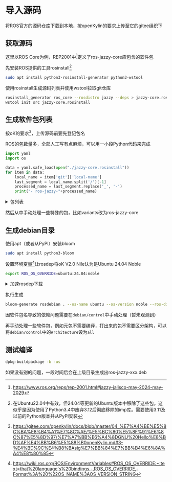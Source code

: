 # 导入源码

将ROS官方的源码仓库下载到本地，按openKylin的要求上传至它的gitee组织下

## 获取源码

这里以ROS Core为例，REP2001中[^1]定义了ros-jazzy-core应包含的软件包

[^1]: https://www.ros.org/reps/rep-2001.html#jazzy-jalisco-may-2024-may-2029

先安装ROS提供的工具rosinstall[^2]

[^2]: 在Ubuntu22.04中有效，但24.04等更新的Ubuntu版本中移除了这些包。这似乎是因为使用了Python3.4中废弃3.12后彻底移除的imp库。需要使用3.11及以前的Python版本并从PyPI安装

```bash
sudo apt install python3-rosinstall-generator python3-wstool
```

使用rosinstall生成源码列表并使用wstool拉取git仓库

```bash
rosinstall_generator ros_core --rosdistro jazzy --deps > jazzy-core.rosinstall
wstool init src jazzy-core.rosinstall
```

## 生成软件包列表

按oK的要求[^3]，上传源码前要先登记包名

[^3]: https://gitee.com/openkylin/docs/blob/master/04_%E7%A4%BE%E5%8C%BA%E8%B4%A1%E7%8C%AE/%E5%BC%80%E5%8F%91%E6%8C%87%E5%8D%97/%E7%A7%BB%E6%A4%8DGNU%20Hello%E8%BD%AF%E4%BB%B6%E5%88%B0openKylin.md#3-%E4%BD%9C%E4%B8%BAsig%E7%BB%84%E7%BB%B4%E6%8A%A4%E8%80%85

ROS的包数量多，全部人工写有点麻烦，可以用一小段Python代码来完成

```python
import yaml
import os

data = yaml.safe_load(open("./jazzy-core.rosinstall"))
for item in data:
    local_name = item['git']['local-name']
    last_segment = local_name.split('/')[-1]
    processed_name = last_segment.replace('_', '-')
    print("- ros-jazzy-"+processed_name)
```

<details>
<summary>包列表</summary>

```yaml
- ros-jazzy-ament-cmake
- ros-jazzy-ament-cmake-auto
- ros-jazzy-ament-cmake-core
- ros-jazzy-ament-cmake-export-definitions
- ros-jazzy-ament-cmake-export-dependencies
- ros-jazzy-ament-cmake-export-include-directories
- ros-jazzy-ament-cmake-export-interfaces
- ros-jazzy-ament-cmake-export-libraries
- ros-jazzy-ament-cmake-export-link-flags
- ros-jazzy-ament-cmake-export-targets
- ros-jazzy-ament-cmake-gen-version-h
- ros-jazzy-ament-cmake-gmock
- ros-jazzy-ament-cmake-google-benchmark
- ros-jazzy-ament-cmake-gtest
- ros-jazzy-ament-cmake-include-directories
- ros-jazzy-ament-cmake-libraries
- ros-jazzy-ament-cmake-pytest
- ros-jazzy-ament-cmake-python
- ros-jazzy-ament-cmake-target-dependencies
- ros-jazzy-ament-cmake-test
- ros-jazzy-ament-cmake-vendor-package
- ros-jazzy-ament-cmake-version
- ros-jazzy-ament-cmake-ros
- ros-jazzy-domain-coordinator
- ros-jazzy-ament-index-cpp
- ros-jazzy-ament-index-python
- ros-jazzy-ament-cmake-copyright
- ros-jazzy-ament-cmake-cppcheck
- ros-jazzy-ament-cmake-cpplint
- ros-jazzy-ament-cmake-flake8
- ros-jazzy-ament-cmake-lint-cmake
- ros-jazzy-ament-cmake-pep257
- ros-jazzy-ament-cmake-uncrustify
- ros-jazzy-ament-cmake-xmllint
- ros-jazzy-ament-copyright
- ros-jazzy-ament-cppcheck
- ros-jazzy-ament-cpplint
- ros-jazzy-ament-flake8
- ros-jazzy-ament-lint
- ros-jazzy-ament-lint-auto
- ros-jazzy-ament-lint-cmake
- ros-jazzy-ament-lint-common
- ros-jazzy-ament-mypy
- ros-jazzy-ament-pep257
- ros-jazzy-ament-pycodestyle
- ros-jazzy-ament-uncrustify
- ros-jazzy-ament-xmllint
- ros-jazzy-ament-package
- ros-jazzy-class-loader
- ros-jazzy-actionlib-msgs
- ros-jazzy-common-interfaces
- ros-jazzy-diagnostic-msgs
- ros-jazzy-geometry-msgs
- ros-jazzy-nav-msgs
- ros-jazzy-sensor-msgs
- ros-jazzy-shape-msgs
- ros-jazzy-std-msgs
- ros-jazzy-std-srvs
- ros-jazzy-stereo-msgs
- ros-jazzy-trajectory-msgs
- ros-jazzy-visualization-msgs
- ros-jazzy-console-bridge-vendor
- ros-jazzy-cyclonedds
- ros-jazzy-fastcdr
- ros-jazzy-fastrtps
- ros-jazzy-foonathan-memory-vendor
- ros-jazzy-google-benchmark-vendor
- ros-jazzy-gmock-vendor
- ros-jazzy-gtest-vendor
- ros-jazzy-iceoryx-binding-c
- ros-jazzy-iceoryx-hoofs
- ros-jazzy-iceoryx-posh
- ros-jazzy-launch
- ros-jazzy-launch-testing
- ros-jazzy-launch-testing-ament-cmake
- ros-jazzy-launch-xml
- ros-jazzy-launch-yaml
- ros-jazzy-launch-ros
- ros-jazzy-launch-testing-ros
- ros-jazzy-ros2launch
- ros-jazzy-libstatistics-collector
- ros-jazzy-libyaml-vendor
- ros-jazzy-mimick-vendor
- ros-jazzy-osrf-pycommon
- ros-jazzy-osrf-testing-tools-cpp
- ros-jazzy-performance-test-fixture
- ros-jazzy-pluginlib
- ros-jazzy-pybind11-vendor
- ros-jazzy-python-cmake-module
- ros-jazzy-rcl
- ros-jazzy-rcl-action
- ros-jazzy-rcl-lifecycle
- ros-jazzy-rcl-yaml-param-parser
- ros-jazzy-action-msgs
- ros-jazzy-builtin-interfaces
- ros-jazzy-composition-interfaces
- ros-jazzy-lifecycle-msgs
- ros-jazzy-rcl-interfaces
- ros-jazzy-rosgraph-msgs
- ros-jazzy-service-msgs
- ros-jazzy-statistics-msgs
- ros-jazzy-test-msgs
- ros-jazzy-type-description-interfaces
- ros-jazzy-rcl-logging-interface
- ros-jazzy-rcl-logging-spdlog
- ros-jazzy-rclcpp
- ros-jazzy-rclcpp-action
- ros-jazzy-rclcpp-components
- ros-jazzy-rclcpp-lifecycle
- ros-jazzy-rclpy
- ros-jazzy-rcpputils
- ros-jazzy-rcutils
- ros-jazzy-rmw
- ros-jazzy-rmw-implementation-cmake
- ros-jazzy-rmw-connextdds
- ros-jazzy-rmw-connextdds-common
- ros-jazzy-rti-connext-dds-cmake-module
- ros-jazzy-rmw-cyclonedds-cpp
- ros-jazzy-rmw-dds-common
- ros-jazzy-rmw-fastrtps-cpp
- ros-jazzy-rmw-fastrtps-dynamic-cpp
- ros-jazzy-rmw-fastrtps-shared-cpp
- ros-jazzy-rmw-implementation
- ros-jazzy-tracetools
- ros-jazzy-ros2action
- ros-jazzy-ros2cli
- ros-jazzy-ros2cli-test-interfaces
- ros-jazzy-ros2component
- ros-jazzy-ros2doctor
- ros-jazzy-ros2interface
- ros-jazzy-ros2lifecycle
- ros-jazzy-ros2lifecycle-test-fixtures
- ros-jazzy-ros2multicast
- ros-jazzy-ros2node
- ros-jazzy-ros2param
- ros-jazzy-ros2pkg
- ros-jazzy-ros2run
- ros-jazzy-ros2service
- ros-jazzy-ros2topic
- ros-jazzy-ros2cli-common-extensions
- ros-jazzy-ros-environment
- ros-jazzy-ros2test
- ros-jazzy-ros-testing
- ros-jazzy-rosidl-adapter
- ros-jazzy-rosidl-cli
- ros-jazzy-rosidl-cmake
- ros-jazzy-rosidl-generator-c
- ros-jazzy-rosidl-generator-cpp
- ros-jazzy-rosidl-generator-type-description
- ros-jazzy-rosidl-parser
- ros-jazzy-rosidl-pycommon
- ros-jazzy-rosidl-runtime-c
- ros-jazzy-rosidl-runtime-cpp
- ros-jazzy-rosidl-typesupport-interface
- ros-jazzy-rosidl-typesupport-introspection-c
- ros-jazzy-rosidl-typesupport-introspection-cpp
- ros-jazzy-rosidl-core-generators
- ros-jazzy-rosidl-core-runtime
- ros-jazzy-rosidl-default-generators
- ros-jazzy-rosidl-default-runtime
- ros-jazzy-rosidl-dynamic-typesupport
- ros-jazzy-rosidl-dynamic-typesupport-fastrtps
- ros-jazzy-rosidl-generator-py
- ros-jazzy-rosidl-runtime-py
- ros-jazzy-rosidl-typesupport-c
- ros-jazzy-rosidl-typesupport-cpp
- ros-jazzy-fastrtps-cmake-module
- ros-jazzy-rosidl-typesupport-fastrtps-c
- ros-jazzy-rosidl-typesupport-fastrtps-cpp
- ros-jazzy-rpyutils
- ros-jazzy-spdlog-vendor
- ros-jazzy-sros2
- ros-jazzy-sros2-cmake
- ros-jazzy-test-interface-files
- ros-jazzy-tinyxml2-vendor
- ros-jazzy-uncrustify-vendor
- ros-jazzy-unique-identifier-msgs
- ros-jazzy-ros-core
```
</details>

然后从中手动处理一些特殊的包，比如variants改为ros-jazzy-core

## 生成debian目录

使用apt（或者从PyPI）安装bloom

```bash
sudo apt install python3-bloom
```

设置环境变量[^4]让rosdep将oK V2.0 Nile认为是Ubuntu 24.04 Noble

[^4]: https://wiki.ros.org/ROS/EnvironmentVariables#ROS_OS_OVERRIDE:~:text=that%20language's%20bindings.-,ROS_OS_OVERRIDE,-Format%3A%20%22OS_NAME%3AOS_VERSION_STRING

```bash
export ROS_OS_OVERRIDE=ubuntu:24.04:noble
```

<details>
<summary>加速rosdep下载</summary>

```bash
# 使用以下步骤替代 rosdep init
sudo mkdir -p /etc/ros/rosdep/sources.list.d/
sudo curl -o /etc/ros/rosdep/sources.list.d/20-default.list https://mirrors.ustc.edu.cn/rosdistro/rosdep/sources.list.d/20-default.list
sed -i 's#raw.githubusercontent.com/ros/rosdistro/master#mirrors.ustc.edu.cn/rosdistro#g' /etc/ros/rosdep/sources.list.d/20-default.list

# 更换源
export ROSDISTRO_INDEX_URL=https://mirrors.ustc.edu.cn/rosdistro/index-v4.yaml
rosdep update

# 可以考虑持久化以上环境变量：
echo 'export ROSDISTRO_INDEX_URL=https://mirrors.ustc.edu.cn/rosdistro/index-v4.yaml' >> ~/.bashrc
```
</details>

执行生成

```bash
bloom-generate rosdebian . --os-name ubuntu --os-version noble --ros-distro jazzy
```

因软件包名导致的依赖问题需要在`debian/control`中手动处理（暂未观测到）

再手动处理一些软件包，例如元包不需要编译，打出来的包不需要区分架构，可以将`debian/control`中的`Architecture`设为`all`

## 测试编译

```bash
dpkg-buildpackage -b -us
```

如果没有别的问题，一段时间后会在上级目录生成出ros-jazzy-xxx.deb
